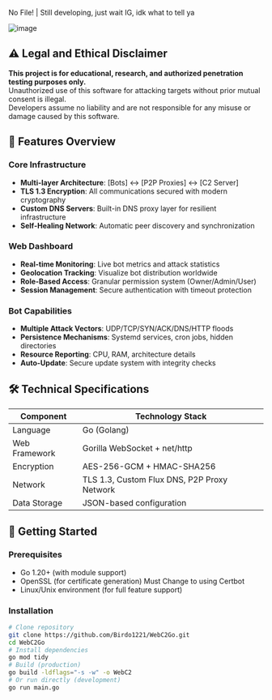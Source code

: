 
No File! | Still developing, just wait IG, idk what to tell ya

![image](https://github.com/user-attachments/assets/ca2355e7-3d10-4e97-9061-880657b931e9)


## ⚠️ Legal and Ethical Disclaimer
**This project is for educational, research, and authorized penetration testing purposes only.**  
Unauthorized use of this software for attacking targets without prior mutual consent is illegal.  
Developers assume no liability and are not responsible for any misuse or damage caused by this software.

## 🌟 Features Overview
### Core Infrastructure
- **Multi-layer Architecture**: [Bots] ↔ [P2P Proxies] ↔ [C2 Server]
- **TLS 1.3 Encryption**: All communications secured with modern cryptography
- **Custom DNS Servers**: Built-in DNS proxy layer for resilient infrastructure
- **Self-Healing Network**: Automatic peer discovery and synchronization

### Web Dashboard
- **Real-time Monitoring**: Live bot metrics and attack statistics
- **Geolocation Tracking**: Visualize bot distribution worldwide
- **Role-Based Access**: Granular permission system (Owner/Admin/User)
- **Session Management**: Secure authentication with timeout protection

### Bot Capabilities
- **Multiple Attack Vectors**: UDP/TCP/SYN/ACK/DNS/HTTP floods
- **Persistence Mechanisms**: Systemd services, cron jobs, hidden directories
- **Resource Reporting**: CPU, RAM, architecture details
- **Auto-Update**: Secure update system with integrity checks

## 🛠️ Technical Specifications
| Component       | Technology Stack                          |
|-----------------|-------------------------------------------|
| Language        | Go (Golang)                               |
| Web Framework   | Gorilla WebSocket + net/http              |
| Encryption      | AES-256-GCM + HMAC-SHA256                 |
| Network         | TLS 1.3, Custom Flux DNS, P2P Proxy Network |
| Data Storage    | JSON-based configuration                  |

## 🚀 Getting Started
### Prerequisites
- Go 1.20+ (with module support)
- OpenSSL (for certificate generation)  Must Change to using Certbot 
- Linux/Unix environment (for full feature support)

### Installation
```bash
# Clone repository
git clone https://github.com/Birdo1221/WebC2Go.git
cd WebC2Go
# Install dependencies
go mod tidy
# Build (production)
go build -ldflags="-s -w" -o WebC2
# Or run directly (development)
go run main.go
